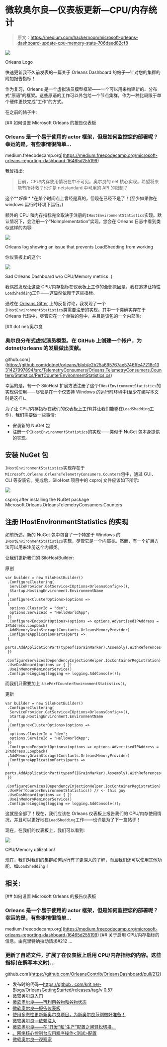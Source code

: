 # 微软奥尔良—仪表板更新—CPU/内存统计

> 原文：<https://medium.com/hackernoon/microsoft-orleans-dashboard-update-cpu-memory-stats-706daed82cf8>

![](img/cd150e1085adf57813fd8540c488ff26.png)

Orleans Logo

快速更新我不久前发表的一篇关于 Orleans Dashboard 的帖子—针对您的集群的附加报告指标！

作为复习，Orleans 是一个虚拟演员模型框架——一个可以用来构建新的、分布式“原语”的框架。这些原语的工作可以外包给一个节点集群，作为一种比局限于单个硬件更快完成“工作”的方式。

在之前的帖子中:

[](https://medium.freecodecamp.org/microsoft-orleans-reporting-dashboard-16465d255199) [## 如何设置 Microsoft Orleans 的报告仪表板

### Orleans 是一个易于使用的 actor 框架，但是如何监控您的部署呢？幸运的是，有些事情很简单…

medium.freecodecamp.org](https://medium.freecodecamp.org/microsoft-orleans-reporting-dashboard-16465d255199) 

我曾指出:

> 目前，CPU/内存使用情况在中不可见。奥尔良的 net 核心实现。希望将来能有所补救？也许是 netstandard 中可用的 API 的限制？

这个***好像* * *在某个时间点上曾经是真的，但现在已经不是了！(至少如果你在 windows 运行时环境下运行。)

额外的 CPU 和内存指标完全取决于注册的`IHostEnvironmentStatistics`实现。默认情况下，会注册一个“NoImplementation”实现，您会在 Orleans 日志中看到类似这样的内容:

![](img/98772c0b85aa7cbf06c98be5feff88bd.png)

Orleans log showing an issue that prevents LoadShedding from working

你仪表板上的这个:

![](img/04feda157475aa9dcf6fc65e861f53bb.png)

Sad Orleans Dashboard w/o CPU/Memory metrics :(

我偶然发现让这些 CPU/内存指标在仪表板上工作的全部原因是，我在追求让特性`LoadShedding`工作——这显然依赖于这些指标。

通过在 [Orleans Gitter](https://gitter.im/dotnet/orleans) 上的反复讨论，我发现了一个`IHostEnvironmentStatistics`类需要注册的实现。其中一个类确实存在于 Orleans 代码中，尽管它在一个单独的包中，并且是该包的一个内部类:

[](https://github.com/dotnet/orleans/blob/e2b25a695767ae5746ffe47218c1331427997894/src/TelemetryConsumers/Orleans.TelemetryConsumers.Counters/Statistics/PerfCounterEnvironmentStatistics.cs) [## dot net/奥尔良

### 奥尔良分布式虚拟演员模型。在 GitHub 上创建一个帐户，为 dotnet/orleans 的发展做出贡献。

github.com](https://github.com/dotnet/orleans/blob/e2b25a695767ae5746ffe47218c1331427997894/src/TelemetryConsumers/Orleans.TelemetryConsumers.Counters/Statistics/PerfCounterEnvironmentStatistics.cs) 

幸运的是，有一个 SiloHost 扩展方法注册了这个`IHostEnvironmentStatistics`的实现供使用——尽管是在一个仅支持 Windows 的运行时环境中(至少在编写本文时是这样)。

为了让 CPU/内存指标在我们的仪表板上工作(并让我们能够在`LoadShedding`工作)，我们需要做一些事情:

*   安装新的 NuGet 包
*   注册一个`IHostEnvironmentStatistics`的实现——类似于 NuGet 包本身提供的实现。

## 安装 NuGet 包

`IHostEnvironmentStatistics`实现存在于`Microsoft.Orleans.OrleansTelemetryConsumers.Counters`包中，通过 GUI、CLI 等安装它。完成后，SiloHost 项目中的 csproj 文件应该如下所示:

![](img/20a6b4826f61c1bdc60ad929f01b01a4.png)

csproj after installing the NuGet package Microsoft.Orleans.OrleansTelemetryConsumers.Counters

## 注册 IHostEnvironmentStatistics 的实现

如前所述，新的 NuGet 包中包含了一个特定于 Windows 的`IHostEnvironmentStatistics`实现，尽管它是一个内部类。然而，有一个扩展方法可以用来注册这个内部类。

让我们更新我们的 SiloHostBuilder:

原创

```
var builder = new SiloHostBuilder()
 .ConfigureClustering(
  ServiceProvider.GetService<IOptions<OrleansConfig>>(),
  Startup.HostingEnvironment.EnvironmentName
 )
 .Configure<ClusterOptions>(options =>
 {
  options.ClusterId = "dev";
  options.ServiceId = "HelloWorldApp";
 })
 .Configure<EndpointOptions>(options => options.AdvertisedIPAddress = IPAddress.Loopback)
 .AddMemoryGrainStorage(Constants.OrleansMemoryProvider)
 .ConfigureApplicationParts(parts =>
 {
  parts.AddApplicationPart(typeof(IGrainMarker).Assembly).WithReferences();
 })
 .ConfigureServices(DependencyInjectionHelper.IocContainerRegistration)
 .UseDashboard(options => { })
 .UseInMemoryReminderService()
 .ConfigureLogging(logging => logging.AddConsole());
```

而我们只需要加上`.UsePerfCounterEnvironmentStatistics()`。

更新

```
var builder = new SiloHostBuilder()
 .ConfigureClustering(
  ServiceProvider.GetService<IOptions<OrleansConfig>>(),
  Startup.HostingEnvironment.EnvironmentName
 )
 .Configure<ClusterOptions>(options =>
 {
  options.ClusterId = "dev";
  options.ServiceId = "HelloWorldApp";
 })
 .Configure<EndpointOptions>(options => options.AdvertisedIPAddress = IPAddress.Loopback)
 .AddMemoryGrainStorage(Constants.OrleansMemoryProvider)
 .ConfigureApplicationParts(parts =>
 {
  parts.AddApplicationPart(typeof(IGrainMarker).Assembly).WithReferences();
 })
 .ConfigureServices(DependencyInjectionHelper.IocContainerRegistration)
 .UsePerfCounterEnvironmentStatistics() // <- this guy
 .UseDashboard(options => { })
 .UseInMemoryReminderService()
 .ConfigureLogging(logging => logging.AddConsole());
```

这就是全部了！现在，我们应该在 Orleans 仪表板上报告我们的 CPU/内存使用情况，并且可以更好地在`LoadShedding`工作——也许是为了下一篇帖子！

现在，在我们的仪表板上，我们可以看到:

![](img/922ef07de3cdc0bf2233da755bfe2e83.png)

CPU/Memory utilization!

现在，我们对我们的集群如何运行有了更深入的了解，而且我们还可以使用其他功能，如`LoadShedding`！

## 相关:

[](https://medium.freecodecamp.org/microsoft-orleans-reporting-dashboard-16465d255199) [## 如何设置 Microsoft Orleans 的报告仪表板

### Orleans 是一个易于使用的 actor 框架，但是如何监控您的部署呢？幸运的是，有些事情很简单…

medium.freecodecamp.org](https://medium.freecodecamp.org/microsoft-orleans-reporting-dashboard-16465d255199) [](https://github.com/OrleansContrib/OrleansDashboard/pull/212) [## 关于启用 CPU/内存指标的信息。由克里特纳拉动请求#212 …

### 更新了自述文件，扩展了在仪表板上启用 CPU/内存指标的内容。这些指标(在撰写本文时)…

github.com](https://github.com/OrleansContrib/OrleansDashboard/pull/212) 

*   发布时的代码—[https://github . com/krit ner-Blogs/OrleansGettingStarted/releases/tag/v 0.57](https://github.com/Kritner-Blogs/OrleansGettingStarted/releases/tag/v0.57)
*   [微软奥尔良入门](/@kritner/getting-started-with-microsoft-orleans-882cdac4307f?source=friends_link&sk=1fc3451d71a19dcb49f2c8bbeb6b079e)
*   [微软奥尔良——再利用谷物和谷物状态](/@kritner/microsoft-orleans-reusing-grains-and-grain-state-136977facd42?source=friends_link&sk=f19cfa3f17665c3d700bfe0df56e27a9)
*   [微软奥尔良—报告仪表板](/@kritner/microsoft-orleans-reporting-dashboard-16465d255199)
*   [使用多态性更新新奥尔良项目，为新奥尔良范例做好准备！](/@kritner/updating-orleans-project-to-be-more-ready-for-new-orleans-examples-2105b29a46fd?source=friends_link&sk=61d1f591e5b5c498688439db50ad310e)
*   [微软奥尔良—依赖注入](/@kritner/microsoft-orleans-dependency-injection-6379d52a7169?source=friends_link&sk=6c3883a5213d65eb251b56c717e0e4f2)
*   [微软奥尔良——在“开发”和“生产”配置之间轻松切换。](/@kritner/microsoft-orleans-easily-switching-between-development-and-production-configurations-20e109be6458?source=friends_link&sk=1e8fc6aa072a5b293d029c00012165b3)
*   [。网络核心控制台应用程序操作<测试>配置](/@kritner/net-core-console-application-ioptions-t-configuration-ae74bfafe1c5?source=friends_link&sk=c5bcab4f7f10c97175ad68fc12cb9cc6)
*   [微软奥尔良—观察家](/@kritner/microsoft-orleans-observables-5e0040c949cd?source=friends_link&sk=bcb921fdf593bdc97b9c5909b2730f2d)